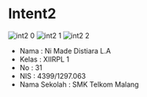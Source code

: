 # Intent2


![int2 0](https://cloud.githubusercontent.com/assets/22110622/19187513/113c9ef2-8cb6-11e6-8ca2-b6e73b45424b.png)
![int2 1](https://cloud.githubusercontent.com/assets/22110622/19187514/11410a32-8cb6-11e6-92da-a39d13b997fe.png)
![int2 2](https://cloud.githubusercontent.com/assets/22110622/19187515/114233f8-8cb6-11e6-9c61-7671405a4b2e.png)


* Nama : Ni Made Distiara L.A
* Kelas : XIIRPL 1
* No : 31
* NIS : 4399/1297.063
* Nama Sekolah : SMK Telkom Malang
